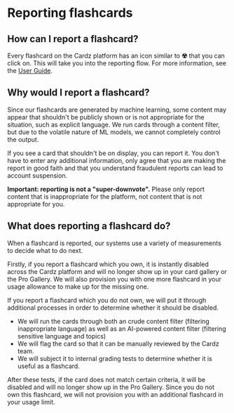 # Reporting flashcards

## How can I report a flashcard?
Every flashcard on the Cardz platform has an icon similar to **☢** that you can click on. This will take you into the reporting flow. For more information, see the [User Guide](https://app.cardz.tech/guide).

## Why would I report a flashcard?
Since our flashcards are generated by machine learning, some content may appear that shouldn't be publicly shown or is not appropriate for the situation, such as explicit language. We run cards through a content filter, but due to the volatile nature of ML models, we cannot completely control the output.

If you see a card that shouldn't be on display, you can report it. You don't have to enter any additional information, only agree that you are making the report in good faith and that you understand fraudulent reports can lead to account suspension.

**Important: reporting is not a "super-downvote".** Please only report content that is inappropriate for the platform, not content that is not appropriate for you.

## What does reporting a flashcard do?
When a flashcard is reported, our systems use a variety of measurements to decide what to do next.

Firstly, if you report a flashcard which you own, it is instantly disabled across the Cardz platform and will no longer show up in your card gallery or the Pro Gallery. We will also provision you with one more flashcard in your usage allowance to make up for the missing one.

If you report a flashcard which you do not own, we will put it through additional processes in order to determine whether it should be disabled. 
- We will run the cards through both an crude content filter (filtering inappropriate language) as well as an AI-powered content filter (filtering sensitive language and topics)
- We will flag the card so that it can be manually reviewed by the Cardz team.
- We will subject it to internal grading tests to determine whether it is useful as a flashcard.

After these tests, if the card does not match certain criteria, it will be disabled and will no longer show up in the Pro Gallery. Since you do not own this flashcard, we will not provision you with an additional flashcard in your usage limit.
